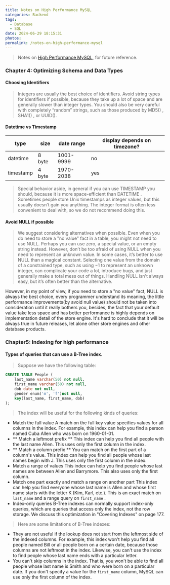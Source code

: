 ```yaml
---
title: Notes on High Performance MySQL
categories: Backend
tags:
  - Database
  - SQL
date: 2024-06-29 18:15:31
photos:
permalink: /notes-on-high-performance-mysql
---
```



> Notes on [High Performance MySQL](https://www.amazon.com/High-Performance-MySQL-Optimization-Replication/dp/1449314287/ref=sr_1_5?keywords=mysql&qid=1560589416&s=books&sr=1-5), for future reference.

### Chapter 4: Optimizing Schema and Data Types
#### Choosing Identifiers
> Integers are usually the best choice of identifiers. Avoid string types for identifiers if possible, because they take up a lot of space and are generally slower than integer types. You should also be very careful with completely “random” strings, such as those produced by MD5() , SHA1() , or UUID().

<!-- more -->

#### Datetime vs Timestamp
| type      | size   | date range | display depends on timezone? |
| -         | -      | -          | -                            |
| datetime  | 8 byte | 1001-9999  | no                           |
| timestamp | 4 byte | 1970-2038  | yes                          |

> Special behavior aside, in general if you can use TIMESTAMP you should, because it is
more space-efficient than DATETIME . Sometimes people store Unix timestamps as integer
values, but this usually doesn’t gain you anything. The integer format is often less
convenient to deal with, so we do not recommend doing this.

#### Avoid NULL if possible
> We suggest considering alternatives when possible. Even when you do need to store a "no value" fact in a table, you might not need to use NULL. Perhaps you can use zero, a special value, or an empty string instead. However, don’t be too afraid of using NULL when you need to represent an unknown value. In some cases, it’s better to use NULL than a magical constant. Selecting one value from the domain of a constrained type, such as using −1 to represent an unknown integer, can complicate your code a lot, introduce bugs, and just generally make a total mess out of things. Handling NULL isn't always easy, but it’s often better than the alternative.

However, in my point of view, if you need to store a "no value" fact, NULL is always the best choice, every programmer understand its meaning, the little performance improvements(by avoid null value) should not be taken into consideration until it really bothers you, besides, the fact that your default value take less space and has better performance is highly depends on implementation detail of the store engine. It's hard to conclude that it will be always true in future releases, let alone other store engines and other database products.

### Chapter5: Indexing for high performance
#### Types of queries that can use a B-Tree index.
> Suppose we have the following table:
```sql
CREATE TABLE People (
    last_name varchar(50) not null,
    first_name varchar(50) not null,
    dob date not null,
    gender enum('m', 'f')not null,
    key(last_name, first_name, dob)
);
```
> The index will be useful for the following kinds of queries:
- Match the full value
    A match on the full key value specifies values for all columns in the index. For example, this index can help you find a person named Cuba Allen who was born on 1960-01-01.
- ** Match a leftmost prefix **
    This index can help you find all people with the last name Allen. This uses only the first column in the index.
- ** Match a column prefix **
    You can match on the first part of a column's value. This index can help you find all people whose last names begin with J. This uses only the first column in the index.
- Match a range of values
    This index can help you find people whose last names are between Allen and Barrymore. This also uses only the first column.
- Match one part exactly and match a range on another part
    This index can help you find everyone whose last name is Allen and whose first name starts with the letter K (Kim, Karl, etc.). This is an exact match on `last_name` and a range query on `first_name` .
- Index-only queries
    B-Tree indexes can normally support index-only queries, which are queries that access only the index, not the row storage. We discuss this optimization in "Covering Indexes" on page 177.

> Here are some limitations of B-Tree indexes:
- They are not useful if the lookup does not start from the leftmost side of the indexed columns. For example, this index won't help you find all people named Bill or all people born on a certain date, because those columns are not leftmost in the index.  Likewise, you can't use the index to find people whose last name ends with a particular letter.
- You can't skip columns in the index. That is, you won't be able to find all people whose last name is Smith and who were born on a particular date. If you don't specify a value for the `first_name` column, MySQL can use only the first column of the index.
